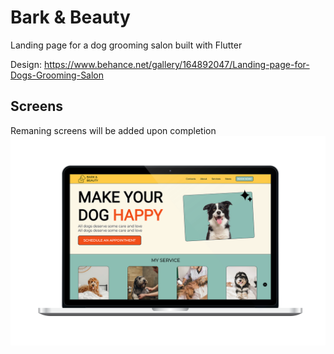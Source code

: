 # Bark & Beauty

Landing page for a dog grooming salon built with Flutter

Design: https://www.behance.net/gallery/164892047/Landing-page-for-Dogs-Grooming-Salon


## Screens
Remaning screens will be added upon completion 
 ![](./readme_files/home_page.png) 

